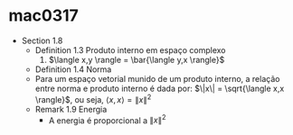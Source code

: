 # mac0317

- Section 1.8
  - Definition 1.3 Produto interno em espaço complexo
    1. $\langle x,y \rangle = \bar{\langle y,x \rangle}$
  - Definition 1.4 Norma
  - Para um espaço vetorial munido de um produto interno, a relação entre norma e produto interno é dada por: $\|x\| = \sqrt{\langle x,x \rangle}$, ou seja, $\langle x,x \rangle = \|x\|^2$
  - Remark 1.9 Energia
    - A energia é proporcional a $\|x\|^2$